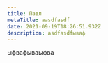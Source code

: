 ```yaml
---
title: Павл
metaTitle: aasdfasdf
date: 2021-09-19T18:26:51.932Z
description: asdfasdfываф
---
```

ыфвафываыфва